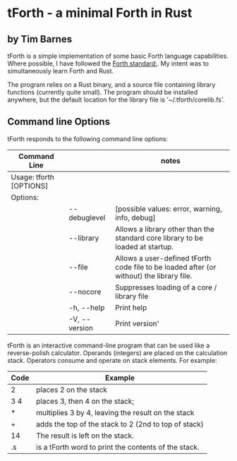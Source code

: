 # tForth - a minimal Forth in Rust
## by Tim Barnes

tForth is a simple implementation of some basic Forth language capabilities. Where possible, I have followed the [Forth standard:](https://forth-standard.org). My intent was to simultaneously learn Forth and Rust. 

The program relies on a Rust binary, and a source file containing library functions (currently quite small).
The program should be installed anywhere, but the default location for the library file is '~/.tforth/corelib.fs'.

## Command line Options
tForth responds to the following command line options:

| Command Line            |                      | notes                                                                                    |
| ----------------------- | -------------------- | ---------------------------------------------------------------------------------------- |
| Usage: tforth [OPTIONS] |                      |
| Options:                |                      |
|                         | --debuglevel <VALUE> | [possible values: error, warning, info, debug]                                           |
|                         | --library <VALUE>    | Allows a library other than the standard core library to be loaded at startup.           |
|                         | --file <VALUE>       | Allows a user-defined tForth code file to be loaded after (or without) the library file. |
|                         | --nocore             | Suppresses loading of a core / library file                                              |
|                         | -h, --help           | Print help                                                                               |
|                         | -V, --version        | Print version'                                                                           |

  tForth is an interactive command-line program that can be used like a reverse-polish calculator. Operands (integers) are placed on the calculation stack. Operators consume and operate on stack elements. For example:

| Code | Example                                              |
| ---- | ---------------------------------------------------- |
| 2    | places 2 on the stack                                |
| 3 4  | places 3, then 4 on the stack;                       |
| *    | multiplies 3 by 4, leaving the result on the stack   |
| +    | adds the top of the stack to 2 (2nd to top of stack) |
| 14   | The result is left on the stack.                     |
| .s   | is a tForth word to print the contents of the stack. |